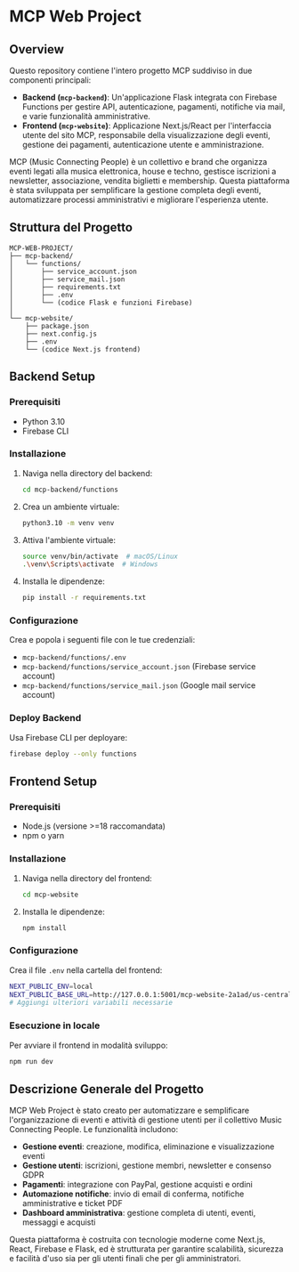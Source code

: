 # MCP Web Project

## Overview

Questo repository contiene l'intero progetto MCP suddiviso in due componenti principali:

* **Backend (`mcp-backend`)**: Un'applicazione Flask integrata con Firebase Functions per gestire API, autenticazione, pagamenti, notifiche via mail, e varie funzionalità amministrative.
* **Frontend (`mcp-website`)**: Applicazione Next.js/React per l'interfaccia utente del sito MCP, responsabile della visualizzazione degli eventi, gestione dei pagamenti, autenticazione utente e amministrazione.

MCP (Music Connecting People) è un collettivo e brand che organizza eventi legati alla musica elettronica, house e techno, gestisce iscrizioni a newsletter, associazione, vendita biglietti e membership. Questa piattaforma è stata sviluppata per semplificare la gestione completa degli eventi, automatizzare processi amministrativi e migliorare l'esperienza utente.

## Struttura del Progetto

```
MCP-WEB-PROJECT/
├── mcp-backend/
│   └── functions/
│       ├── service_account.json
│       ├── service_mail.json
│       ├── requirements.txt
│       ├── .env
│       └── (codice Flask e funzioni Firebase)
│
└── mcp-website/
    ├── package.json
    ├── next.config.js
    ├── .env
    └── (codice Next.js frontend)
```

## Backend Setup

### Prerequisiti

* Python 3.10
* Firebase CLI

### Installazione

1. Naviga nella directory del backend:

   ```bash
   cd mcp-backend/functions
   ```

2. Crea un ambiente virtuale:

   ```bash
   python3.10 -m venv venv
   ```

3. Attiva l'ambiente virtuale:

   ```bash
   source venv/bin/activate  # macOS/Linux
   .\venv\Scripts\activate  # Windows
   ```

4. Installa le dipendenze:

   ```bash
   pip install -r requirements.txt
   ```

### Configurazione

Crea e popola i seguenti file con le tue credenziali:

* `mcp-backend/functions/.env`
* `mcp-backend/functions/service_account.json` (Firebase service account)
* `mcp-backend/functions/service_mail.json` (Google mail service account)

### Deploy Backend

Usa Firebase CLI per deployare:

```bash
firebase deploy --only functions
```

## Frontend Setup

### Prerequisiti

* Node.js (versione >=18 raccomandata)
* npm o yarn

### Installazione

1. Naviga nella directory del frontend:

   ```bash
   cd mcp-website
   ```

2. Installa le dipendenze:

   ```bash
   npm install
   ```

### Configurazione

Crea il file `.env` nella cartella del frontend:

```bash
NEXT_PUBLIC_ENV=local
NEXT_PUBLIC_BASE_URL=http://127.0.0.1:5001/mcp-website-2a1ad/us-central1
# Aggiungi ulteriori variabili necessarie
```

### Esecuzione in locale

Per avviare il frontend in modalità sviluppo:

```bash
npm run dev
```

## Descrizione Generale del Progetto

MCP Web Project è stato creato per automatizzare e semplificare l'organizzazione di eventi e attività di gestione utenti per il collettivo Music Connecting People. Le funzionalità includono:

* **Gestione eventi**: creazione, modifica, eliminazione e visualizzazione eventi
* **Gestione utenti**: iscrizioni, gestione membri, newsletter e consenso GDPR
* **Pagamenti**: integrazione con PayPal, gestione acquisti e ordini
* **Automazione notifiche**: invio di email di conferma, notifiche amministrative e ticket PDF
* **Dashboard amministrativa**: gestione completa di utenti, eventi, messaggi e acquisti

Questa piattaforma è costruita con tecnologie moderne come Next.js, React, Firebase e Flask, ed è strutturata per garantire scalabilità, sicurezza e facilità d'uso sia per gli utenti finali che per gli amministratori.
